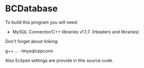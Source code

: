 # BCDatabase


To build this program you will need:

- MySQL Connector/C++ libraries v1.1.7. (Headers and libraries)

Don't forget about linking:

g++ ... -lmysqlcppconn

Also Eclipse settings are provide in this source code.